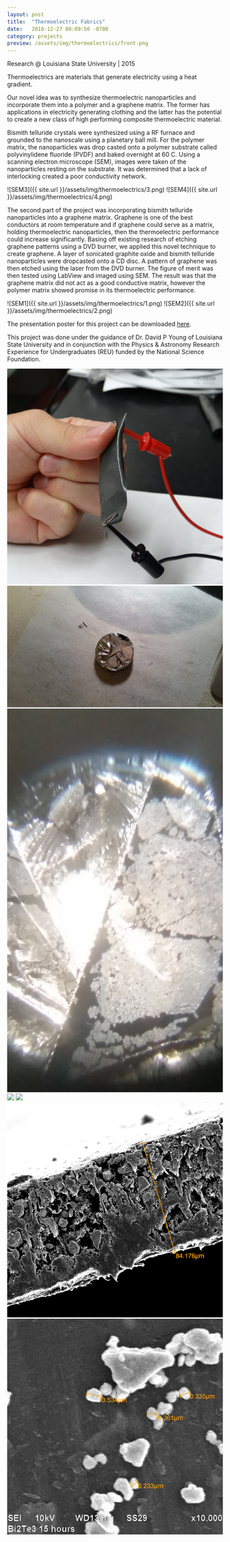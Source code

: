 ```yaml
---
layout: post
title:  "Thermoelectric Fabrics"
date:   2018-12-27 00:09:50 -0700
category: projects
preview: /assets/img/thermoelectrics/front.png
---
```


Research @ Louisiana State University | 2015

Thermoelectrics are materials that generate electricity using a heat gradient.

Our novel idea was to synthesize thermoelectric nanoparticles and incorporate them into a polymer and a graphene matrix. The former has applications in electricity generating clothing and the latter has the potential to create a new class of high performing composite thermoelectric material.

Bismith telluride crystals were synthesized using a RF furnace and grounded to the nanoscale using a planetary ball mill. For the polymer matrix, the nanoparticles was drop casted onto a polymer substrate called polyvinylidene fluoride (PVDF) and baked overnight at 60 C. Using a scanning electron microscope (SEM), images were taken of the nanoparticles resting on the substrate. It was determined that a lack of interlocking created a poor conductivity network.

![SEM3]({{ site.url }}/assets/img/thermoelectrics/3.png)
![SEM4]({{ site.url }}/assets/img/thermoelectrics/4.png)

The second part of the project was incorporating bismith telluride nanoparticles into a graphene matrix. Graphene is one of the best conductors at room temperature and if graphene could serve as a matrix, holding thermoelectric nanoparticles, then the thermoelectric performance could increase significantly. Basing off existing research of etching graphene patterns using a DVD burner, we applied this novel technique to create graphene. A layer of sonicated graphite oxide and bismith telluride nanoparticles were dropcasted onto a CD disc. A pattern of graphene was then etched using the laser from the DVD burner. The figure of merit was then tested using LabView and imaged using SEM. The result was that the graphene matrix did not act as a good conductive matrix, however the polymer matrix showed promise in its thermoelectric performance.

![SEM1]({{ site.url }}/assets/img/thermoelectrics/1.png)
![SEM2]({{ site.url }}/assets/img/thermoelectrics/2.png)

The presentation poster for this project can be downloaded [here](https://www.dswenn.com/assets/files/final_poster.pdf).

This project was done under the guidance of Dr. David P Young of Louisiana State University and in conjunction with the Physics & Astronomy Research Experience for Undergraduates (REU) funded by the National Science Foundation.

<div class="gallery" data-columns="2">
	<img src ="/assets/img/thermoelectrics/demo.png">
    <img src="/assets/img/thermoelectrics/11.jpg">
    <img src="/assets/img/thermoelectrics/22.jpg">
    <img src="/assets/img/thermoelectrics/33.JPG">
    <img src="/assets/img/thermoelectrics/44.JPG">
    <img src="/assets/img/thermoelectrics/55.png">
    <img src="/assets/img/thermoelectrics/66.png">
</div>
